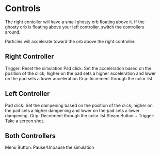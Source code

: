 # Controls
The right contoller will have a small ghosty orb floating above it. If the ghosty orb is floating above your left controller, switch the controllers around.

Particles will accelerate toward the orb above the right controller.

## Right Controller
Trigger: Reset the simulation
Pad click: Set the acceleration based on the position of the click; higher on the pad sets a higher acceleration and lower on the pad sets a lower acceleration
Grip: Increment through the color list

## Left Controller
Pad click: Set the dampening based on the position of the click; higher on the pad sets a higher dampening and lower on the pad sets a lower dampening.
Grip: Decrement through the color list
Steam Button + Trigger: Take a screen shot.

## Both Controllers
Menu Button: Pause/Unpause the simulation
